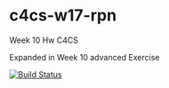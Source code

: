 # c4cs-w17-rpn
Week 10 Hw C4CS

Expanded in Week 10 advanced Exercise

[![Build Status](https://travis-ci.org/astaut/c4cs-w17-rpn.svg?.png)](https://travis-ci.org/astaut/c4cs-w17-rpn.svg?)
